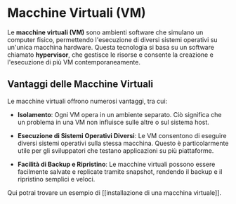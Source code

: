 # Macchine Virtuali (VM)

Le **macchine virtuali (VM)** sono ambienti software che simulano un computer fisico, permettendo l'esecuzione di diversi sistemi operativi su un'unica macchina hardware. Questa tecnologia si basa su un software chiamato **hypervisor**, che gestisce le risorse e consente la creazione e l'esecuzione di più VM contemporaneamente.

## Vantaggi delle Macchine Virtuali

Le macchine virtuali offrono numerosi vantaggi, tra cui:

- **Isolamento**: Ogni VM opera in un ambiente separato. Ciò significa che un problema in una VM non influisce sulle altre o sul sistema host.
  
- **Esecuzione di Sistemi Operativi Diversi**: Le VM consentono di eseguire diversi sistemi operativi sulla stessa macchina. Questo è particolarmente utile per gli sviluppatori che testano applicazioni su più piattaforme.
  
- **Facilità di Backup e Ripristino**: Le macchine virtuali possono essere facilmente salvate e replicate tramite snapshot, rendendo il backup e il ripristino semplici e veloci.
  

Qui potrai trovare un esempio di [[installazione di una macchina virtuale]].